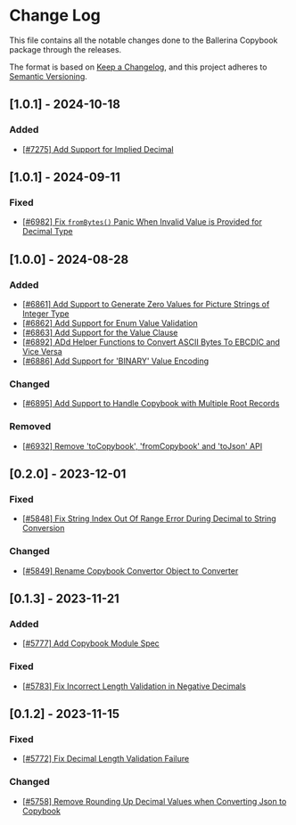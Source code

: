 # Change Log

This file contains all the notable changes done to the Ballerina Copybook package through the releases.

The format is based on [Keep a Changelog](https://keepachangelog.com/en/1.0.0/), and this project adheres to [Semantic Versioning](https://semver.org/spec/v2.0.0.html).

## [1.0.1] - 2024-10-18

### Added
- [[#7275] Add Support for Implied Decimal](https://github.com/ballerina-platform/ballerina-library/issues/7275)

## [1.0.1] - 2024-09-11

### Fixed
- [[#6982] Fix `fromBytes()` Panic When Invalid Value is Provided for Decimal Type](https://github.com/ballerina-platform/ballerina-library/issues/6982)


## [1.0.0] - 2024-08-28

### Added
- [[#6861] Add Support to Generate Zero Values for Picture Strings of Integer Type](https://github.com/ballerina-platform/ballerina-library/issues/6861)
- [[#6862] Add Support for Enum Value Validation](https://github.com/ballerina-platform/ballerina-library/issues/6862)
- [[#6863] Add Support for the Value Clause](https://github.com/ballerina-platform/ballerina-library/issues/6863)
- [[#6892] ADd Helper Functions to Convert ASCII Bytes To EBCDIC and Vice Versa](https://github.com/ballerina-platform/ballerina-library/issues/6892)
- [[#6886] Add Support for 'BINARY' Value Encoding](https://github.com/ballerina-platform/ballerina-library/issues/6886)

### Changed
- [[#6895] Add Support to Handle Copybook with Multiple Root Records](https://github.com/ballerina-platform/ballerina-library/issues/6895)

### Removed
- [[#6932] Remove 'toCopybook', 'fromCopybook' and 'toJson' API](https://github.com/ballerina-platform/ballerina-library/issues/6932)


## [0.2.0] - 2023-12-01

### Fixed
- [[#5848]  Fix String Index Out Of Range Error During Decimal to String Conversion](https://github.com/ballerina-platform/ballerina-library/issues/5848)

### Changed
- [[#5849] Rename Copybook Convertor Object to Converter](https://github.com/ballerina-platform/ballerina-library/issues/5849)

## [0.1.3] - 2023-11-21

### Added
- [[#5777] Add Copybook Module Spec](https://github.com/ballerina-platform/ballerina-library/issues/5777)

### Fixed
- [[#5783] Fix Incorrect Length Validation in Negative Decimals](https://github.com/ballerina-platform/ballerina-library/issues/5783)

## [0.1.2] - 2023-11-15

### Fixed
- [[#5772] Fix Decimal Length Validation Failure](https://github.com/ballerina-platform/ballerina-library/issues/5772)

### Changed
- [[#5758] Remove Rounding Up Decimal Values when Converting Json to Copybook](https://github.com/ballerina-platform/ballerina-library/issues/5758)
